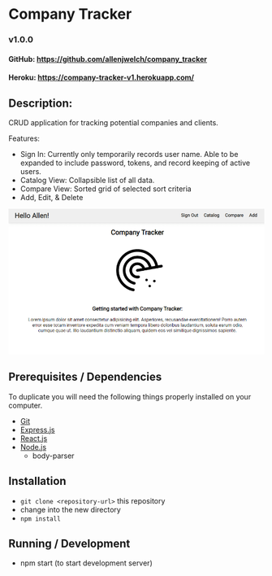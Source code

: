 # Company Tracker
### v1.0.0

#### GitHub: https://github.com/allenjwelch/company_tracker
#### Heroku: https://company-tracker-v1.herokuapp.com/

## Description:
CRUD application for tracking potential companies and clients. 

Features:
- Sign In: Currently only temporarily records user name. Able to be expanded to include password, tokens, and record keeping of active users. 
- Catalog View: Collapsible list of all data. 
- Compare View: Sorted grid of selected sort criteria
- Add, Edit, & Delete

![title image](title.png)

## Prerequisites / Dependencies
To duplicate you will need the following things properly installed on your computer.
* [Git](http://git-scm.com/)
* [Express.js](https://expressjs.com/)
* [React.js](https://reactjs.org/)
* [Node.js](http://nodejs.org/)
  - body-parser

## Installation
* `git clone <repository-url>` this repository
* change into the new directory
* `npm install`

## Running / Development
* npm start (to start development server)
